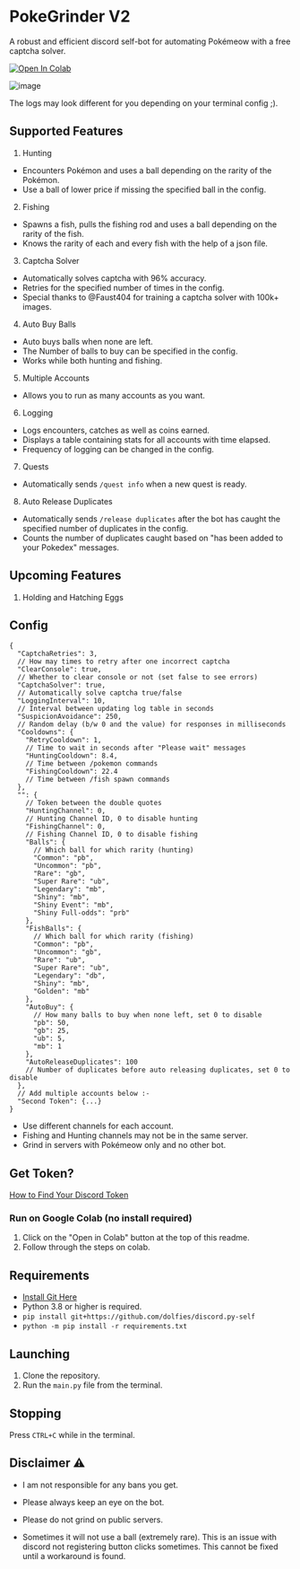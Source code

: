 # PokeGrinder V2 

A robust and efficient discord self-bot for automating Pokémeow with a free captcha solver.

<a target="_blank" href="https://colab.research.google.com/github.com/lufy20106/PokeGrinder-hm-/blob/master/assets/PokeGrinder.ipynb">
  <img src="https://colab.research.google.com/assets/colab-badge.svg" alt="Open In Colab"/>
</a>

![image](/assets/image.png)

The logs may look different for you depending on your terminal config ;).

## Supported Features

1. Hunting

- Encounters Pokémon and uses a ball depending on the rarity of the Pokémon.
- Use a ball of lower price if missing the specified ball in the config.

2. Fishing

- Spawns a fish, pulls the fishing rod and uses a ball depending on the rarity of the fish.
- Knows the rarity of each and every fish with the help of a json file.

3. Captcha Solver

- Automatically solves captcha with 96% accuracy.
- Retries for the specified number of times in the config.
- Special thanks to @Faust404 for training a captcha solver with 100k+ images.

4. Auto Buy Balls

- Auto buys balls when none are left.
- The Number of balls to buy can be specified in the config.
- Works while both hunting and fishing.

5. Multiple Accounts

- Allows you to run as many accounts as you want.

6. Logging

- Logs encounters, catches as well as coins earned.
- Displays a table containing stats for all accounts with time elapsed.
- Frequency of logging can be changed in the config.

7. Quests
- Automatically sends `/quest info` when a new quest is ready.

8. Auto Release Duplicates
- Automatically sends `/release duplicates` after the bot has caught the specified number of duplicates in the config.
- Counts the number of duplicates caught based on "has been added to your Pokedex" messages.

## Upcoming Features

1. Holding and Hatching Eggs

## Config

```jsonc
{
  "CaptchaRetries": 3,
  // How may times to retry after one incorrect captcha
  "ClearConsole": true,
  // Whether to clear console or not (set false to see errors)
  "CaptchaSolver": true,
  // Automatically solve captcha true/false
  "LoggingInterval": 10,
  // Interval between updating log table in seconds
  "SuspicionAvoidance": 250,
  // Random delay (b/w 0 and the value) for responses in milliseconds
  "Cooldowns": {
    "RetryCooldown": 1,
    // Time to wait in seconds after "Please wait" messages
    "HuntingCooldown": 8.4,
    // Time between /pokemon commands
    "FishingCooldown": 22.4
    // Time between /fish spawn commands
  },
  "": {
    // Token between the double quotes
    "HuntingChannel": 0,
    // Hunting Channel ID, 0 to disable hunting
    "FishingChannel": 0,
    // Fishing Channel ID, 0 to disable fishing
    "Balls": {
      // Which ball for which rarity (hunting)
      "Common": "pb",
      "Uncommon": "pb",
      "Rare": "gb",
      "Super Rare": "ub",
      "Legendary": "mb",
      "Shiny": "mb",
      "Shiny Event": "mb",
      "Shiny Full-odds": "prb"
    },
    "FishBalls": {
      // Which ball for which rarity (fishing)
      "Common": "pb",
      "Uncommon": "gb",
      "Rare": "ub",
      "Super Rare": "ub",
      "Legendary": "db",
      "Shiny": "mb",
      "Golden": "mb"
    },
    "AutoBuy": {
      // How many balls to buy when none left, set 0 to disable
      "pb": 50,
      "gb": 25,
      "ub": 5,
      "mb": 1
    },
    "AutoReleaseDuplicates": 100
    // Number of duplicates before auto releasing duplicates, set 0 to disable
  },
  // Add multiple accounts below :-
  "Second Token": {...}
}
```

- Use different channels for each account.
- Fishing and Hunting channels may not be in the same server.
- Grind in servers with Pokémeow only and no other bot.

## Get Token?

[How to Find Your Discord Token](https://youtu.be/YEgFvgg7ZPI?si=bHkK506fdRibR8QI)

### Run on Google Colab (no install required)
1. Click on the "Open in Colab" button at the top of this readme.
2. Follow through the steps on colab.

## Requirements
- [Install Git Here](https://git-scm.com/downloads)
- Python 3.8 or higher is required.
- `pip install git+https://github.com/dolfies/discord.py-self`
- `python -m pip install -r requirements.txt`

## Launching

1. Clone the repository.
2. Run the `main.py` file from the terminal.

## Stopping

Press `CTRL+C` while in the terminal.

## Disclaimer ⚠️

- I am not responsible for any bans you get.
- Please always keep an eye on the bot.
- Please do not grind on public servers.


- Sometimes it will not use a ball (extremely rare). This is an issue with discord not registering button clicks
  sometimes. This cannot be fixed until a workaround is found.
